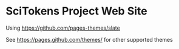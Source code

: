 # SciTokens Project Web Site

Using https://github.com/pages-themes/slate

See https://pages.github.com/themes/ for other supported themes
